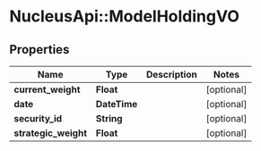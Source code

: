 # NucleusApi::ModelHoldingVO

## Properties
Name | Type | Description | Notes
------------ | ------------- | ------------- | -------------
**current_weight** | **Float** |  | [optional] 
**date** | **DateTime** |  | [optional] 
**security_id** | **String** |  | [optional] 
**strategic_weight** | **Float** |  | [optional] 


